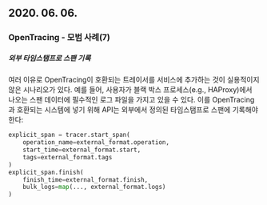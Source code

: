 ## 2020. 06. 06.

### OpenTracing - 모범 사례(7)

##### 외부 타임스탬프로 스팬 기록

여러 이유로 OpenTracing이 호환되는 트레이서를 서비스에 추가하는 것이 실용적이지 않은 시나리오가 있다. 예를 들어, 사용자가 블랙 박스 프로세스(e.g., HAProxy)에서 나오는 스팬 데이터에 필수적인 로그 파일을 가지고 있을 수 있다. 이를 OpenTracing과 호환되는 시스템에 넣기 위해 API는 외부에서 정의된 타임스탬프로 스팬에 기록해야 한다:

```python
explicit_span = tracer.start_span(
    operation_name=external_format.operation,
    start_time=external_format.start,
    tags=external_format.tags
)
explicit_span.finish(
    finish_time=external_format.finish,
    bulk_logs=map(..., external_format.logs)
)
```



